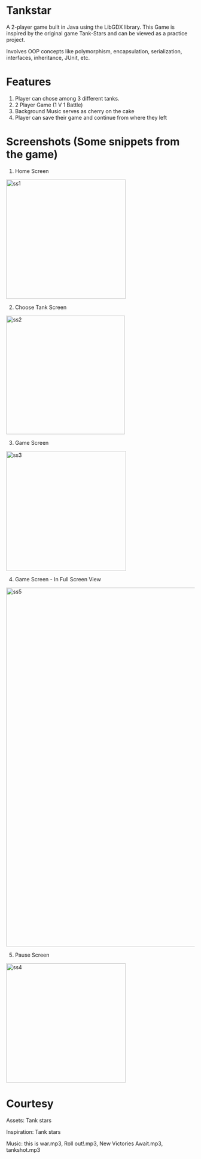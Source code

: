 # Tankstar
A 2-player game built in Java using the LibGDX library.
This Game is inspired by the original game Tank-Stars and can be viewed as a practice project.

Involves OOP concepts like polymorphism, encapsulation, serialization, interfaces, inheritance, JUnit, etc.

#  Features
1. Player can chose among 3 different tanks.
2. 2 Player Game (1 V 1 Battle)
3. Background Music serves as cherry on the cake
4. Player can save their game and continue from where they left

# Screenshots (Some snippets from the game)
1. Home Screen
<img width="319" alt="ss1" src="https://github.com/Sreekar50/Tank-Stars/assets/108231417/c02d9b58-021c-4f7c-becd-2de2f5ff1c0d">

2. Choose Tank Screen
<img width="317" alt="ss2" src="https://github.com/Sreekar50/Tank-Stars/assets/108231417/20dd125a-7ca0-4b19-a269-aa00ae916400">

3. Game Screen

<img width="320" alt="ss3" src="https://github.com/Sreekar50/Tank-Stars/assets/108231417/b2abd100-7e82-41c4-9f31-2b4c0e1f8bb0">

4. Game Screen - In Full Screen View
<img width="959" alt="ss5" src="https://github.com/Sreekar50/Tank-Stars/assets/108231417/e22cfba7-5e3e-4c21-b311-689e2a117763">

5. Pause Screen
<img width="319" alt="ss4" src="https://github.com/Sreekar50/Tank-Stars/assets/108231417/8f82b173-3ee2-455d-9eff-003a36988700">


# Courtesy
Assets: Tank stars

Inspiration: Tank stars

Music: this is war.mp3,
Roll out!.mp3,
New Victories Await.mp3,
tankshot.mp3

